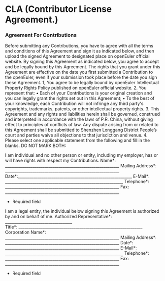 # CLA (Contributor License Agreement.)

### Agreement For Contributions

Before submitting any Contributions, you have to agree with all the terms and conditions of this Agreement and sign it as indicated below, and then upload the signed Agreement to designated place on openEuler official website. By signing this Agreement as indicated below, you agree to accept and be legally bound by this Agreement. The rights that you grant under this Agreement are effective on the date you first submitted a Contribution to the openEuler, even if your submission took place before the date you sign these Agreement.
1, You agree to be legally bound by openEuler Intellectual Property Rights Policy published on openEuler official website.
2. You represent that:
• Each of your Contributions is your original creation and you can legally grant the rights set out in this Agreement;
• To the best of your knowledge, each Contribution will not infringe any third party's copyrights, trademarks, patents, or other intellectual property rights.
3. This Agreement and any rights and liabilities herein shall be governed, construed and interpreted in accordance with the laws of P.R. China, without giving effect to principles of conflicts of law. Any dispute arising from or related to this Agreement shall be submitted to Shenzhen Longgang District People’s court and parties waive all objections to that jurisdiction and venue.
4. Please select one applicable statement from the following and fill in the blanks. DO NOT MARK BOTH:

I am individual and no other person or entity, including my employer, has or will have rights with respect my Contributions.
Name*: __________________________________________________________
Mailing Address*: __________________________________________________________
Date*:__________________________________________________________
E-Mail*:  ____________________________________________________________
Telephone*: __________________________________________________________
Fax: __________________________________________________________            
* Required field
 
I am a legal entity, the individual below signing this Agreement is authorized by and on behalf of me.
Authorized Representative*: __________________________________  
Title*:  _______________________________________________________________
Corporation Name*: __________________________________________________________
Mailing Address*: __________________________________________________________
Date*: __________________________________________________________
E-Mail*:  ____________________________________________________________
Telephone*: __________________________________________________________
Fax: __________________________________________________________
* Required field


